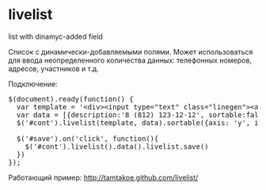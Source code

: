 livelist
========

list with dinamyc-added field

Список с динамически-добавляемыми полями. Может использоваться для ввода неопределенного количества данных: телефонных номеров, адресов, участников и т.д.

Подключение:
<pre>
$(document).ready(function() {
  var template = '&lt;div&gt;&lt;input type="text" class="linegen"&gt;&lt;a href="#" class="close"&gt;×&lt;/a&gt;&lt;/div&gt;'
  var data = [{description:'8 (812) 123-12-12', sortable:false, deletable:false},{description:'+7 921 123-45-67'}]
  $('#cont').livelist(template, data).sortable({axis: 'y', items:'.sortable'});

  $('#save').on('click', function(){
    $('#cont').livelist().data().livelist.save()
  })
});
</pre>
Работающий пример:
http://tamtakoe.github.com/livelist/
		